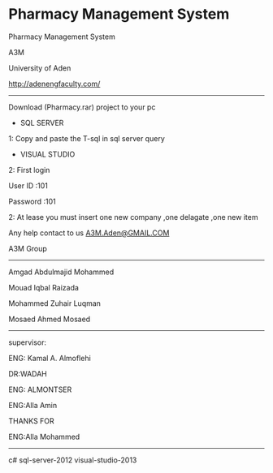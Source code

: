 # Pharmacy Management System
Pharmacy Management System


A3M


University of Aden

http://adenengfaculty.com/

****************************


Download (Pharmacy.rar) project to your pc
 
 * SQL SERVER

1: Copy and paste the T-sql in sql server query


 * VISUAL STUDIO


2: First login

User ID :101

Password :101

2: At lease you must insert one  new company ,one delagate ,one new item


Any help contact to us A3M.Aden@GMAIL.COM

A3M Group

*************

Amgad Abdulmajid Mohammed 

Mouad Iqbal Raizada

Mohammed Zuhair Luqman 

Mosaed Ahmed Mosaed



******************

supervisor: 

ENG: Kamal A. Almoflehi

DR:WADAH

ENG: ALMONTSER

ENG:Alla Amin


THANKS FOR 

ENG:Alla Mohammed

***********
c#  sql-server-2012 visual-studio-2013 
